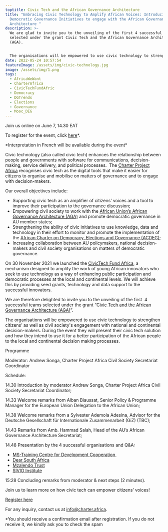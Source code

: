 ```yaml
---
toptitle: Civic Tech and the African Governance Architecture
title: "Embracing Civic Technology to Amplify African Voices: Introducing 4
  Democratic Governance Initiatives to engage with the African Governance
  Architecture "
description: >-
  We are glad to invite you to the unveiling of the first 4 successful teams
  selected under the grant Civic Tech and the African Governance Architecture
  (AGA). 


  The organisations will be empowered to use civic technology to strengthen citizens’ as well as civil society's engagement with national and continental decision-makers.
date: 2022-05-24 10:57:54
featureImage: /assets/img/civic-technology.jpg
image: /assets/img/1.png
tags:
  - AfricaWeWant
  - CharterAfrica
  - CivicTechFundAfric
  - Democracy
  - DGTrends
  - Elections
  - Governance
  - Mooc_DEG
---
```

Join us online on June 7, 14.30 EAT 

To register for the event, click [here](https://us06web.zoom.us/meeting/register/tZUlduioqDopHtPuzHix7BUNp-9X8ml7OOJN)*. 

\*Interpretation in French will be available during the event\*

Civic technology (also called civic tech) enhances the relationship between people and governments with software for communications, decision-making, service delivery, and political processes.  The [Charter Project Africa](https://charter.africa/) recognises civic tech as the digital tools that make it easier for citizens to organise and mobilise on matters of governance and to engage with decision-makers. 

Our overall objectives include: 

* Supporting civic tech as an amplifier of citizens’ voices and a tool to improve their participation to the governance discussion;
* Empowering civil society to work with the [African Union’s African Governance Architecture (AGA)](https://au.int/en/aga?msclkid=e3beb4d0c56a11ec856134022471b39c) and promote democratic governance in AU member states; 
* Strengthening the ability of civic initiatives to use knowledge, data and technology in their effort to monitor and promote the implementation of the [African Charter on Democracy, Elections and Governance (ACDEG)](https://au.int/en/treaties/african-charter-democracy-elections-and-governance); 
* Increasing collaboration between AU policymakers, national decision-makers and civil society organisations on matters of democratic governance.

On 30 November 2021 we launched the [CivicTech Fund Africa](https://civictechfund.africa/), a mechanism designed to amplify the work of young African innovators who seek to use technology as a way of enhancing public participation and democratic processes at the local and continental levels. We will achieve this by providing seed grants, technology and data support to the successful innovators.

We are therefore delighted to invite you to the unveiling of the first  4 successful teams selected under the grant “[Civic Tech and the African Governance Architecture (AGA)](https://civictechfund.africa/aga/)”. 

The organisations will be empowered to use civic technology to strengthen citizens’ as well as civil society's engagement with national and continental decision-makers. During the event they will present their civic tech solution and how they intend to use it for a better participation of the African people to the local and continental decision making processes. 

Programme

Moderator: Andrew Songa, Charter Project Africa Civil Society Secretariat Coordinator

Schedule:

14.30 Introduction by moderator Andrew Songa, Charter Project Africa Civil Society Secretariat Coordinator;

14.33 Welcome remarks from Alban Biaussat, Senior Policy & Programme Manager for the European Union Delegation to the African Union;

14.38 Welcome remarks from a Sylvester Ademola Adesina, Advisor for the Deutsche Gesellschaft für Internationale Zusammenarbeit (GiZ) (TBC);

14.43 Remarks from Amb. Hammad Salah, Head of the AU’s African Governance Architecture Secretariat;

14.48 Presentation by the 4 successful organisations and Q&A:

* [MS-Training Centre for Development Cooperation ](https://mstcdc.or.tz/)
* [Dear South Africa](https://dearsafrica.org/)
* [Mzalendo Trust](https://mzalendo.com/)
* [SIVIO Institute](https://www.sivioinstitute.org/)

15:28 Concluding remarks from moderator & next steps (2 minutes).

Join us to learn more on how civic tech can empower citizens’ voices!

[Register here](https://us06web.zoom.us/meeting/register/tZUlduioqDopHtPuzHix7BUNp-9X8ml7OOJN)

For any inquiry, contact us at info@charter.africa.

\*You should receive a confirmation email after registration. If you do not receive it, we kindly ask you to check the spam